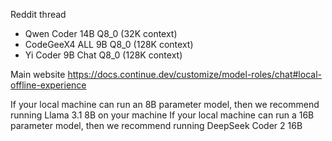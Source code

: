 Reddit thread

- Qwen Coder 14B Q8_0 (32K context)
- CodeGeeX4 ALL 9B Q8_0 (128K context)
- Yi Coder 9B Chat Q8_0 (128K context)

Main website https://docs.continue.dev/customize/model-roles/chat#local-offline-experience

If your local machine can run an 8B parameter model, then we recommend running Llama 3.1 8B on your machine
If your local machine can run a 16B parameter model, then we recommend running DeepSeek Coder 2 16B